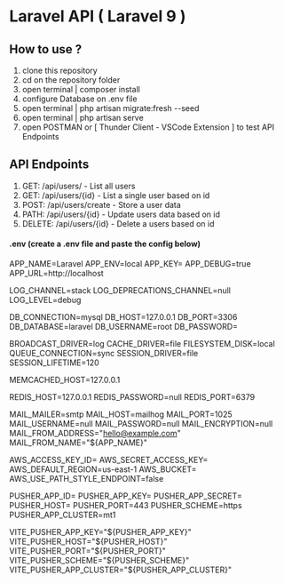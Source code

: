 
# Laravel API ( Laravel 9 )

## How to use ?

1. clone this repository
2. cd on the repository folder
3. open terminal | composer install
4. configure Database on .env file
5. open terminal | php artisan migrate:fresh --seed
6. open terminal | php artisan serve
7. open POSTMAN or [ Thunder Client - VSCode Extension ] to test API Endpoints


## API Endpoints

1. GET: /api/users/ - List all users
2. GET: /api/users/{id} - List a single user based on id
3. POST: /api/users/create - Store a user data
4. PATH: /api/users/{id} - Update users data based on id
5. DELETE: /api/users/{id} - Delete a users based on id



#### .env (create a .env file and paste the config below)

APP_NAME=Laravel
APP_ENV=local
APP_KEY=
APP_DEBUG=true
APP_URL=http://localhost

LOG_CHANNEL=stack
LOG_DEPRECATIONS_CHANNEL=null
LOG_LEVEL=debug

DB_CONNECTION=mysql
DB_HOST=127.0.0.1
DB_PORT=3306
DB_DATABASE=laravel
DB_USERNAME=root
DB_PASSWORD=

BROADCAST_DRIVER=log
CACHE_DRIVER=file
FILESYSTEM_DISK=local
QUEUE_CONNECTION=sync
SESSION_DRIVER=file
SESSION_LIFETIME=120

MEMCACHED_HOST=127.0.0.1

REDIS_HOST=127.0.0.1
REDIS_PASSWORD=null
REDIS_PORT=6379

MAIL_MAILER=smtp
MAIL_HOST=mailhog
MAIL_PORT=1025
MAIL_USERNAME=null
MAIL_PASSWORD=null
MAIL_ENCRYPTION=null
MAIL_FROM_ADDRESS="hello@example.com"
MAIL_FROM_NAME="${APP_NAME}"

AWS_ACCESS_KEY_ID=
AWS_SECRET_ACCESS_KEY=
AWS_DEFAULT_REGION=us-east-1
AWS_BUCKET=
AWS_USE_PATH_STYLE_ENDPOINT=false

PUSHER_APP_ID=
PUSHER_APP_KEY=
PUSHER_APP_SECRET=
PUSHER_HOST=
PUSHER_PORT=443
PUSHER_SCHEME=https
PUSHER_APP_CLUSTER=mt1

VITE_PUSHER_APP_KEY="${PUSHER_APP_KEY}"
VITE_PUSHER_HOST="${PUSHER_HOST}"
VITE_PUSHER_PORT="${PUSHER_PORT}"
VITE_PUSHER_SCHEME="${PUSHER_SCHEME}"
VITE_PUSHER_APP_CLUSTER="${PUSHER_APP_CLUSTER}"


